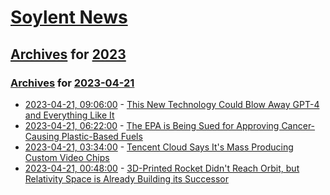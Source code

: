 # [Soylent News](../../../README.md)

## [Archives](../../index.md) for [2023](../index.md)

### [Archives](../../index.md) for [2023-04-21](index.md)

* [2023-04-21, 09:06:00](https://soylentnews.org/article.pl?sid=23/04/20/1528201&from=rss) - [This New Technology Could Blow Away GPT-4 and Everything Like It](https://soylentnews.org/article.pl?sid=23/04/20/1528201&from=rss)
* [2023-04-21, 06:22:00](https://soylentnews.org/article.pl?sid=23/04/20/0326244&from=rss) - [The EPA is Being Sued for Approving Cancer-Causing Plastic-Based Fuels](https://soylentnews.org/article.pl?sid=23/04/20/0326244&from=rss)
* [2023-04-21, 03:34:00](https://soylentnews.org/article.pl?sid=23/04/20/036228&from=rss) - [Tencent Cloud Says It's Mass Producing Custom Video Chips](https://soylentnews.org/article.pl?sid=23/04/20/036228&from=rss)
* [2023-04-21, 00:48:00](https://soylentnews.org/article.pl?sid=23/04/20/0247234&from=rss) - [3D-Printed Rocket Didn't Reach Orbit, but Relativity Space is Already Building its Successor](https://soylentnews.org/article.pl?sid=23/04/20/0247234&from=rss)
